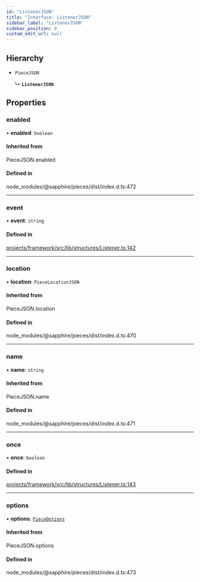 ```yaml
---
id: "ListenerJSON"
title: "Interface: ListenerJSON"
sidebar_label: "ListenerJSON"
sidebar_position: 0
custom_edit_url: null
---
```


## Hierarchy

- `PieceJSON`

  ↳ **`ListenerJSON`**

## Properties

### enabled

• **enabled**: `boolean`

#### Inherited from

PieceJSON.enabled

#### Defined in

node_modules/@sapphire/pieces/dist/index.d.ts:472

___

### event

• **event**: `string`

#### Defined in

[projects/framework/src/lib/structures/Listener.ts:142](https://github.com/sapphiredev/framework/blob/5a4898f6/src/lib/structures/Listener.ts#L142)

___

### location

• **location**: `PieceLocationJSON`

#### Inherited from

PieceJSON.location

#### Defined in

node_modules/@sapphire/pieces/dist/index.d.ts:470

___

### name

• **name**: `string`

#### Inherited from

PieceJSON.name

#### Defined in

node_modules/@sapphire/pieces/dist/index.d.ts:471

___

### once

• **once**: `boolean`

#### Defined in

[projects/framework/src/lib/structures/Listener.ts:143](https://github.com/sapphiredev/framework/blob/5a4898f6/src/lib/structures/Listener.ts#L143)

___

### options

• **options**: [`PieceOptions`](PieceOptions)

#### Inherited from

PieceJSON.options

#### Defined in

node_modules/@sapphire/pieces/dist/index.d.ts:473
